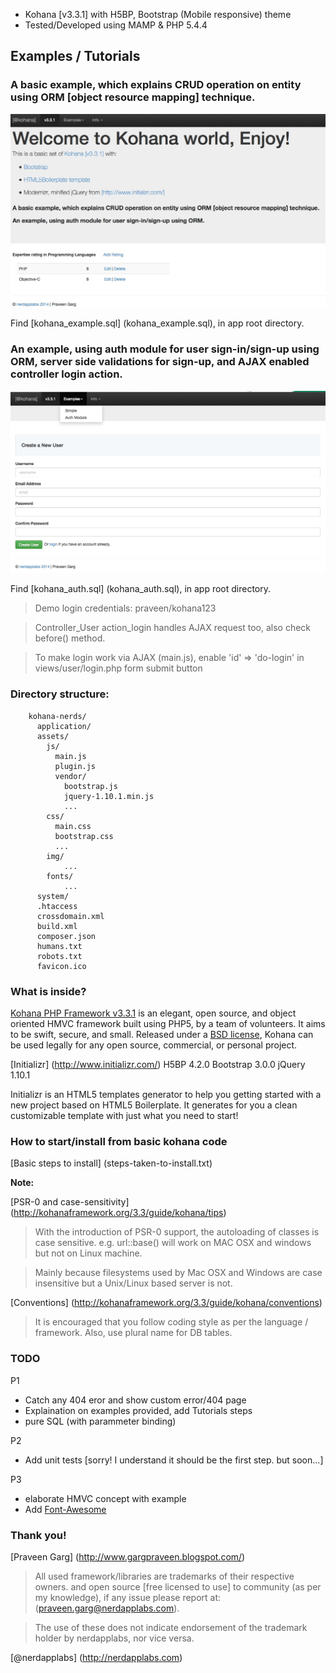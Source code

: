 
* Kohana [v3.3.1] with H5BP, Bootstrap (Mobile responsive) theme
* Tested/Developed using MAMP & PHP 5.4.4

## Examples / Tutorials

### A basic example, which explains CRUD operation on entity using ORM [object resource mapping] technique.

![Basic example, which explains CRUD operation](screenshot-simple-example.jpg "Basic example Homepage")

Find [kohana_example.sql] (kohana_example.sql), in app root directory.

### An example, using auth module for user sign-in/sign-up using ORM, server side validations for sign-up, and AJAX enabled controller login action.

![Auth Module example, with boostrap theme sign-up](screenshot-auth-example.jpg "Auth Module example Homepage")

Find [kohana_auth.sql] (kohana_auth.sql), in app root directory.

> Demo login credentials: praveen/kohana123

> Controller_User action_login handles AJAX request too, also check before() method.

> To make login work via AJAX (main.js), enable 'id' => 'do-login' in views/user/login.php form submit button

### Directory structure:

        kohana-nerds/
          application/
          assets/
            js/
              main.js
              plugin.js
              vendor/
                bootstrap.js
                jquery-1.10.1.min.js
                ...
            css/
              main.css
              bootstrap.css
              ...
            img/
                ...
            fonts/
                ...
          system/
          .htaccess
          crossdomain.xml
          build.xml
          composer.json
          humans.txt
          robots.txt
          favicon.ico

### What is inside?

[Kohana PHP Framework v3.3.1](http://kohanaframework.org/) is an elegant, open source, and object oriented HMVC framework built using PHP5, by a team of volunteers. It aims to be swift, secure, and small.
Released under a [BSD license](http://kohanaframework.org/license), Kohana can be used legally for any open source, commercial, or personal project.

[Initializr] (http://www.initializr.com/)
    H5BP 4.2.0
    Bootstrap 3.0.0
    jQuery 1.10.1

Initializr is an HTML5 templates generator to help you getting started with a new project based on HTML5 Boilerplate. It generates for you a clean customizable template with just what you need to start!


### How to start/install from basic kohana code

[Basic steps to install] (steps-taken-to-install.txt)

__Note:__

[PSR-0 and case-sensitivity] (http://kohanaframework.org/3.3/guide/kohana/tips)

 > With the introduction of PSR-0 support, the autoloading of classes is case sensitive.
 > e.g. url::base() will work on MAC OSX and windows but not on Linux machine.

 > Mainly because filesystems used by Mac OSX and Windows are case insensitive but a Unix/Linux
 > based server is not.

[Conventions] (http://kohanaframework.org/3.3/guide/kohana/conventions)

 > It is encouraged that you follow coding style as per the language / framework. Also, use plural name for DB tables.

### TODO

P1
* Catch any 404 eror and show custom error/404 page
* Explaination on examples provided, add Tutorials steps
* pure SQL (with parammeter binding)

P2
* Add unit tests [sorry! I understand it should be the first step. but soon...]

P3
* elaborate HMVC concept with example
* Add <a href="http://fortawesome.github.io/Font-Awesome/license/">Font-Awesome</a>

### Thank you!

[Praveen Garg] (http://www.gargpraveen.blogspot.com/)

> All used framework/libraries are trademarks of their respective owners. and open source
> [free licensed to use] to community (as per my knowledge), if any issue please report at:
> (praveen.garg@nerdapplabs.com).

> The use of these does not indicate endorsement of the trademark holder by nerdapplabs,
> nor vice versa.

[@nerdapplabs] (http://nerdapplabs.com)